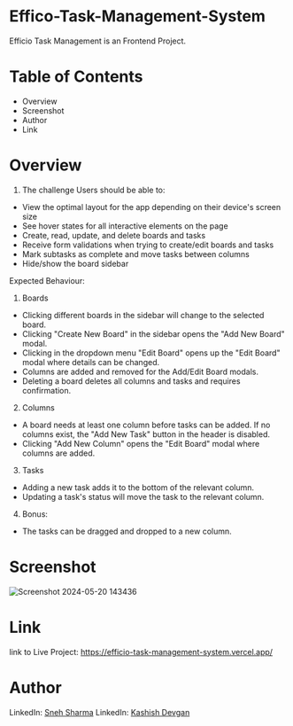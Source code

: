# Effico-Task-Management-System
Efficio Task Management is an Frontend Project. 

# Table of Contents
- Overview
- Screenshot
- Author
- Link
# Overview

1. The challenge
Users should be able to:

- View the optimal layout for the app depending on their device's screen size
- See hover states for all interactive elements on the page
- Create, read, update, and delete boards and tasks
-  Receive form validations when trying to create/edit boards and tasks
- Mark subtasks as complete and move tasks between columns
- Hide/show the board sidebar

Expected Behaviour:

1. Boards
- Clicking different boards in the sidebar will change to the selected board.
- Clicking "Create New Board" in the sidebar opens the "Add New Board" modal.
- Clicking in the dropdown menu "Edit Board" opens up the "Edit Board" modal where details can be changed.
- Columns are added and removed for the Add/Edit Board modals.
- Deleting a board deletes all columns and tasks and requires confirmation.

2. Columns
- A board needs at least one column before tasks can be added. If no columns exist, the "Add New Task" button in the header is disabled.
- Clicking "Add New Column" opens the "Edit Board" modal where columns are added.
3. Tasks
- Adding a new task adds it to the bottom of the relevant column.
- Updating a task's status will move the task to the relevant column.

4. Bonus:
- The tasks can be dragged and dropped to a new column.

# Screenshot
![Screenshot 2024-05-20 143436](https://github.com/kashish-devgan/Efficio-Task-Management-System/assets/157065262/f7e07175-eba9-46b4-bc65-835ec54a9a11)


# Link
link to Live Project: https://efficio-task-management-system.vercel.app/

# Author
LinkedIn: [Sneh Sharma](http://www.linkedin.com/in/sneh-sharma-210950309)
LinkedIn: [Kashish Devgan](http://www.linkedin.com/in/kashish-devgan-286b93271)


